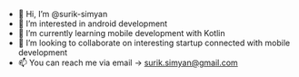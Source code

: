 - 👋 Hi, I’m @surik-simyan
- 👀 I’m interested in android development
- 🌱 I’m currently learning mobile development with Kotlin
- 💞️ I’m looking to collaborate on interesting startup connected with mobile development
- 📫 You can reach me via email -> surik.simyan@gmail.com

